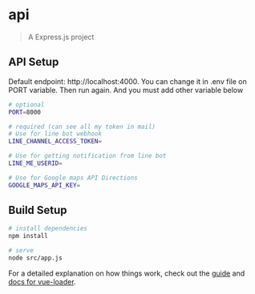 # api

> A Express.js project

## API Setup

Default endpoint: http://localhost:4000. You can change it in .env file on PORT variable. Then run again.
And you must add other variable below

```bash
# optional
PORT=8000

# required (can see all my token in mail)
# Use for line bot webhook
LINE_CHANNEL_ACCESS_TOKEN=

# Use for getting notification from line bot
LINE_ME_USERID=

# Use for Google maps API Directions
GOOGLE_MAPS_API_KEY=
```

## Build Setup

```bash
# install dependencies
npm install

# serve
node src/app.js
```

For a detailed explanation on how things work, check out the [guide](http://vuejs-templates.github.io/webpack/) and [docs for vue-loader](http://vuejs.github.io/vue-loader).
